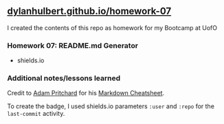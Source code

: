 ## [dylanhulbert.github.io/homework-07](https://dylanhulbert.github.io/homework-07)
I created the contents of this repo as homework for my Bootcamp at UofO
### Homework 07: README.md Generator
* shields.io
### Additional notes/lessons learned
Credit to [Adam Pritchard](https://github.com/adam-p) for his [Markdown Cheatsheet](https://github.com/adam-p/markdown-here/wiki/Markdown-Cheatsheet).

To create the badge, I used shields.io parameters `:user` and `:repo` for the `last-commit` activity.